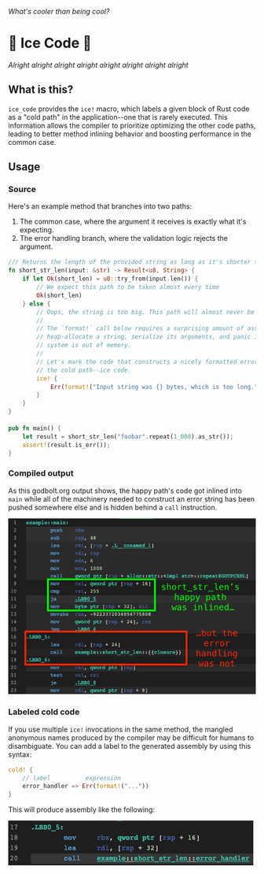 _What's cooler than being cool?_

# 🧊 Ice Code 🧊

_Alright alright alright alright alright alright alright alright_ 

## What is this?

`ice_code` provides the `ice!` macro, which labels a given block of Rust code as a
"cold path" in the application--one that is rarely executed. This information allows the
compiler to prioritize optimizing the other code paths, leading to better method inlining
behavior and boosting performance in the common case.

## Usage

### Source
Here's an example method that branches into two paths:
1. The common case, where the argument it receives is exactly what it's expecting.
2. The error handling branch, where the validation logic rejects the argument.

```rust
/// Returns the length of the provided string as long as it's shorter than 256 bytes.
fn short_str_len(input: &str) -> Result<u8, String> {
    if let Ok(short_len) = u8::try_from(input.len()) {
        // We expect this path to be taken almost every time
        Ok(short_len)
    } else { 
        // Oops, the string is too big. This path will almost never be executed.
        //
        // The `format!` call below requires a surprising amount of assembly to
        // heap-allocate a string, serialize its arguments, and panic if the
        // system is out of memory.
        // 
        // Let's mark the code that constructs a nicely formatted error as being
        // the cold path--ice code.
        ice! {
            Err(format!("Input string was {} bytes, which is too long.", input.len()))
        }
    }
}

pub fn main() {
    let result = short_str_len("foobar".repeat(1_000).as_str());
    assert!(result.is_err());
}
```

### Compiled output

As this godbolt.org output shows, the happy path's code got inlined into `main`
while all of the machinery needed to construct an error string has been pushed
somewhere else and is hidden behind a `call` instruction.
 
![cold_anonymous_fn.png](cold_anonymous_fn.png)

### Labeled cold code

If you use multiple `ice!` invocations in the same method, the mangled anonymous names produced
by the compiler may be difficult for humans to disambiguate. You can add a label to the generated
assembly by using this syntax:

```rust
cold! {
    // label          expression
    error_handler => Err(format!("..."))
}
```

This will produce assembly like the following:

![cold_named_fn.png](cold_named_fn.png)
